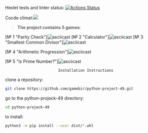 Hexlet tests and linter status: [![Actions Status](https://github.com/gamebir/python-project-49/workflows/hexlet-check/badge.svg)](https://github.com/gamebir/python-project-49/actions)

 Cocde climat:<a href="https://codeclimate.com/github/gamebir/python-project-49/maintainability"><img
src="https://api.codeclimate.com/v1/badges/3e4e3068f6e9e0933acf/maintainability" /></a>

>__The project contains 5 games__:

[№ 1 "Parity Check"]![asciicast](https://asciinema.org/a/m5qqjlvXt8AQdJ1zezqifAGrf.svg)
[№ 2 "Calculator"]![asciicast](https://asciinema.org/a/Q1qxAFdeVFLORccFL0dVWTHhf.svg)
[№ 3 "Smallest Common Divisor"]![asciicast](https://asciinema.org/a/doV2201d3fJnQ4vOAbzTSXzXZ.svg)

[№ 4 "Arithmetic Progression"]![asciicast](https://asciinema.org/a/TCwrRWjFG7ZtvgwjiuM4SDPGL.svg)

[№ 5 "Is Prime Number?"]![asciicast](https://asciinema.org/a/zfGnMTgdSzxq9IhHFoucF1i7M.svg)

                            Installation Instructions
clone a repository:

```bash
git clone https://github.com/gamebir/python-project-49.git
```

go to the python-projeck-49 directory:

```bash
cd python-projeck-49 
```

to install:

```bash
python3 -m pip install --user dist/*.whl
```
